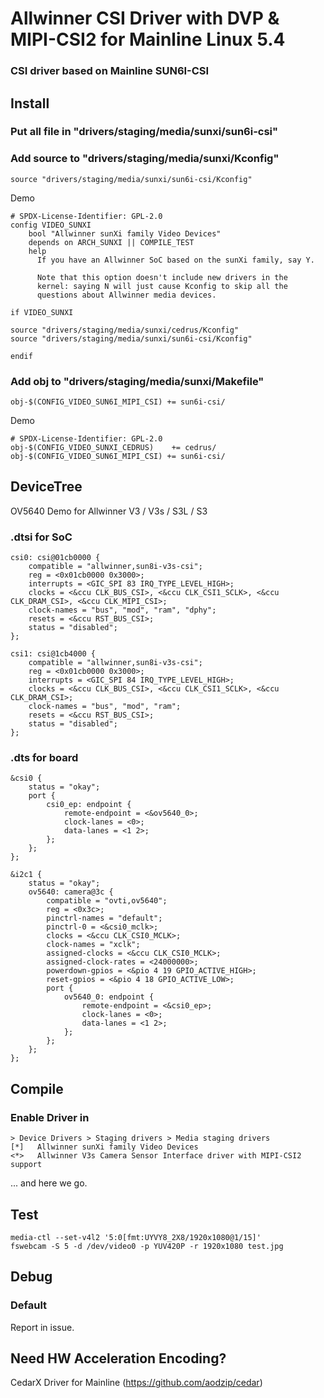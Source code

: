 # Allwinner CSI Driver with DVP & MIPI-CSI2 for Mainline Linux 5.4
### CSI driver based on Mainline SUN6I-CSI

## Install

### Put all file in "drivers/staging/media/sunxi/sun6i-csi"

### Add source to "drivers/staging/media/sunxi/Kconfig"
```
source "drivers/staging/media/sunxi/sun6i-csi/Kconfig"
```
Demo
```
# SPDX-License-Identifier: GPL-2.0
config VIDEO_SUNXI
	bool "Allwinner sunXi family Video Devices"
	depends on ARCH_SUNXI || COMPILE_TEST
	help
	  If you have an Allwinner SoC based on the sunXi family, say Y.

	  Note that this option doesn't include new drivers in the
	  kernel: saying N will just cause Kconfig to skip all the
	  questions about Allwinner media devices.

if VIDEO_SUNXI

source "drivers/staging/media/sunxi/cedrus/Kconfig"
source "drivers/staging/media/sunxi/sun6i-csi/Kconfig"

endif
```

### Add obj to "drivers/staging/media/sunxi/Makefile"
```
obj-$(CONFIG_VIDEO_SUN6I_MIPI_CSI) += sun6i-csi/
```
Demo
```
# SPDX-License-Identifier: GPL-2.0
obj-$(CONFIG_VIDEO_SUNXI_CEDRUS)	+= cedrus/
obj-$(CONFIG_VIDEO_SUN6I_MIPI_CSI) += sun6i-csi/
```

## DeviceTree
OV5640 Demo for Allwinner V3 / V3s / S3L / S3
### .dtsi for SoC
```
csi0: csi@01cb0000 {
    compatible = "allwinner,sun8i-v3s-csi";
    reg = <0x01cb0000 0x3000>;
    interrupts = <GIC_SPI 83 IRQ_TYPE_LEVEL_HIGH>;
    clocks = <&ccu CLK_BUS_CSI>, <&ccu CLK_CSI1_SCLK>, <&ccu CLK_DRAM_CSI>, <&ccu CLK_MIPI_CSI>;
    clock-names = "bus", "mod", "ram", "dphy";
    resets = <&ccu RST_BUS_CSI>;
    status = "disabled";
};

csi1: csi@1cb4000 {
    compatible = "allwinner,sun8i-v3s-csi";
    reg = <0x01cb0000 0x3000>;
    interrupts = <GIC_SPI 84 IRQ_TYPE_LEVEL_HIGH>;
    clocks = <&ccu CLK_BUS_CSI>, <&ccu CLK_CSI1_SCLK>, <&ccu CLK_DRAM_CSI>;
    clock-names = "bus", "mod", "ram";
    resets = <&ccu RST_BUS_CSI>;
    status = "disabled";
};
```
### .dts for board
```
&csi0 {
    status = "okay";
    port {
        csi0_ep: endpoint {
            remote-endpoint = <&ov5640_0>;
            clock-lanes = <0>;
            data-lanes = <1 2>;
        };
    };
};

&i2c1 {
    status = "okay";
    ov5640: camera@3c {
        compatible = "ovti,ov5640";
        reg = <0x3c>;
        pinctrl-names = "default";
        pinctrl-0 = <&csi0_mclk>;
        clocks = <&ccu CLK_CSI0_MCLK>;
        clock-names = "xclk";
        assigned-clocks = <&ccu CLK_CSI0_MCLK>;
        assigned-clock-rates = <24000000>;
        powerdown-gpios = <&pio 4 19 GPIO_ACTIVE_HIGH>;
        reset-gpios = <&pio 4 18 GPIO_ACTIVE_LOW>;
        port {
            ov5640_0: endpoint {
                remote-endpoint = <&csi0_ep>;
                clock-lanes = <0>;
                data-lanes = <1 2>;
            };
        };
    };
};
```
## Compile
### Enable Driver in 
```
> Device Drivers > Staging drivers > Media staging drivers
[*]   Allwinner sunXi family Video Devices
<*>   Allwinner V3s Camera Sensor Interface driver with MIPI-CSI2 support
```
... and here we go.

## Test
```
media-ctl --set-v4l2 '5:0[fmt:UYVY8_2X8/1920x1080@1/15]'
fswebcam -S 5 -d /dev/video0 -p YUV420P -r 1920x1080 test.jpg
```

## Debug
### Default
Report in issue.

## Need HW Acceleration Encoding?
CedarX Driver for Mainline (https://github.com/aodzip/cedar)
